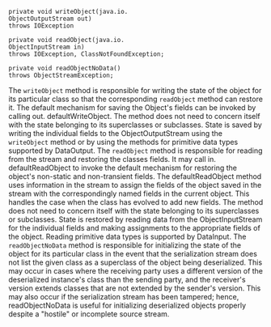 ```
private void writeObject(java.io.
ObjectOutputStream out)
throws IOException
```
```
private void readObject(java.io.
ObjectInputStream in)
throws IOException, ClassNotFoundException;
```
```
private void readObjectNoData()
throws ObjectStreamException;
```

The `writeObject` method is responsible for writing
the state of the object for its particular class
so that the corresponding `readObject` method can
restore it. The default mechanism for saving the
Object's fields can be invoked by calling out.
defaultWriteObject. The method does not need to
concern itself with the state belonging to its
superclasses or subclasses. State is saved by
writing the individual fields to the
ObjectOutputStream using the `writeObject` method or
by using the methods for primitive data types
supported by DataOutput.
The `readObject` method is responsible for reading
from the stream and restoring the classes fields.
It may call in. defaultReadObject to invoke the
default mechanism for restoring the object's
non-static and non-transient fields. The
defaultReadObject method uses information in the
stream to assign the fields of the object saved in
the stream with the correspondingly named fields
in the current object. This handles the case when
the class has evolved to add new fields. The
method does not need to concern itself with the
state belonging to its superclasses or subclasses.
State is restored by reading data from the
ObjectInputStream for the individual fields and
making assignments to the appropriate fields of
the object. Reading primitive data types is
supported by DataInput.
The `readObjectNoData` method is responsible for
initializing the state of the object for its
particular class in the event that the
serialization stream does not list the given class
as a superclass of the object being deserialized.
This may occur in cases where the receiving party
uses a different version of the deserialized
instance's class than the sending party, and the
receiver's version extends classes that are not
extended by the sender's version. This may also
occur if the serialization stream has been
tampered; hence, readObjectNoData is useful for
initializing deserialized objects properly despite
a "hostile" or incomplete source stream.